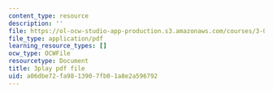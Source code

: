 ```yaml
---
content_type: resource
description: ''
file: https://ol-ocw-studio-app-production.s3.amazonaws.com/courses/3-091sc-introduction-to-solid-state-chemistry-fall-2010/a06dbe72fa9813907fb01a8e2a596792_NuoT9XPOjJ0.pdf
file_type: application/pdf
learning_resource_types: []
ocw_type: OCWFile
resourcetype: Document
title: 3play pdf file
uid: a06dbe72-fa98-1390-7fb0-1a8e2a596792
---
```

